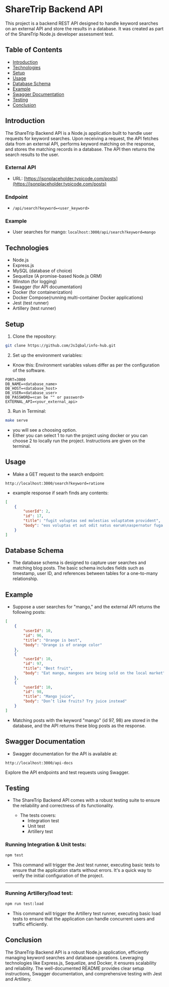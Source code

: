# ShareTrip Backend API

This project is a backend REST API designed to handle keyword searches on an external API and store the results in a database. It was created as part of the ShareTrip Node.js developer assessment test.

## Table of Contents

-   [Introduction](#introduction)
-   [Technologies](#technologies)
-   [Setup](#setup)
-   [Usage](#usage)
-   [Database Schema](#database-schema)
-   [Example](#example)
-   [Swagger Documentation](#swagger-documentation)
-   [Testing](#testing)
-   [Conclusion](#conclusion)

## Introduction

The ShareTrip Backend API is a Node.js application built to handle user requests for keyword searches. Upon receiving a request, the API fetches data from an external API, performs keyword matching on the response, and stores the matching records in a database. The API then returns the search results to the user.

### External API

-   URL: [https://jsonplaceholder.typicode.com/posts](https://jsonplaceholder.typicode.com/posts)

### Endpoint

-   `/api/search?keyword=<user_keyword>`

### Example

-   User searches for mango: `localhost:3000/api/search?keyword=mango`

## Technologies

-   Node.js
-   Express.js
-   MySQL (database of choice)
-   Sequelize (A promise-based Node.js ORM)
-   Winston (for logging)
-   Swagger (for API documentation)
-   Docker (for containerization)
-   Docker Compose(running multi-container Docker applications)
-   Jest (test runner)
-   Artillery (test runner)

## Setup

1. Clone the repository:

```bash
git clone https://github.com/JsIqbal/info-hub.git
```

2. Set up the environment variables:

-   Know this: Environment variables values differ as per the configuration of the software.

```.env
PORT=3000
DB_NAME=<database_name>
DB_HOST=<database_host>
DB_USER=<database_user>
DB_PASSWORD=<can be "" or password>
EXTERNAL_API=<your_external_api>

```

3. Run in Terminal:

```bash
make serve
```

-   you will see a choosing option.
-   Either you can select 1 to run the project using docker or you can choose 2 to locally run the project. Instructions are given on the terminal.

## Usage

-   Make a GET request to the search endpoint:

```link
http://localhost:3000/search?keyword=ratione
```

-   example response if searh finds any contents:

```json
[
    {
        "userId": 2,
        "id": 17,
        "title": "fugit voluptas sed molestias voluptatem provident",
        "body": "eos voluptas et aut odit natus earum\naspernatur fuga molestiae ullam\ndeserunt ratione qui eos\nqui nihil ratione nemo velit ut aut id quo"
    }
]
```

## Database Schema

-   The database schema is designed to capture user searches and matching blog posts. The basic schema includes fields such as timestamp, user ID, and references between tables for a one-to-many relationship.

## Example

-   Suppose a user searches for "mango," and the external API returns the following posts:

```json
[
    {
        "userId": 10,
        "id": 96,
        "title": "Orange is best",
        "body": "Orange is of orange color"
    },
    {
        "userId": 10,
        "id": 97,
        "title": "Best fruit",
        "body": "Eat mango, mangoes are being sold on the local market"
    },
    {
        "userId": 10,
        "id": 98,
        "title": "Mango juice",
        "body": "Don’t like fruits? Try juice instead"
    }
]
```

-   Matching posts with the keyword "mango" (id 97, 98) are stored in the database, and the API returns these blog posts as the response.

## Swagger Documentation

-   Swagger documentation for the API is available at:

```link
http://localhost:3000/api-docs
```

Explore the API endpoints and test requests using Swagger.

## Testing

-   The ShareTrip Backend API comes with a robust testing suite to ensure the reliability and correctness of its functionality.

    -   The tests covers:
        -   Integration test
        -   Unit test
        -   Artillery test

### Running Integration & Unit tests:

```bash
npm test
```

-   This command will trigger the Jest test runner, executing basic tests to ensure that the application starts without errors. It's a quick way to verify the initial configuration of the project.

---

### Running Artillery/load test:

```bash
npm run test:load
```

-   This command will trigger the Artillery test runner, executing basic load tests to ensure that the application can handle concurrent users and traffic efficiently.

## Conclusion

The ShareTrip Backend API is a robust Node.js application, efficiently managing keyword searches and database operations. Leveraging technologies like Express.js, Sequelize, and Docker, it ensures scalability and reliability. The well-documented README provides clear setup instructions, Swagger documentation, and comprehensive testing with Jest and Artillery.
